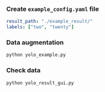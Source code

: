 ### Create `example_config.yaml` file
```yaml
result_path: "./example_result/"
labels: ["two", "twenty"]
```


### Data augmentation
```bash
python yolo_example.py
```

### Check data
```bash
python yolo_result_gui.py
```